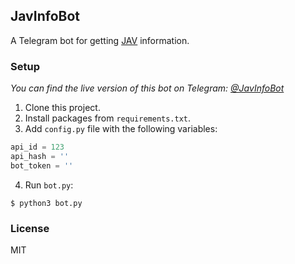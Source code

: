 ## JavInfoBot

A Telegram bot for getting [JAV](https://en.wikipedia.org/wiki/JAV) information.

### Setup
*You can find the live version of this bot on Telegram: [@JavInfoBot](https://t.me/JavInfoBot)*

1. Clone this project.
2. Install packages from `requirements.txt`.
3. Add `config.py` file with the following variables:
```py
api_id = 123
api_hash = ''
bot_token = ''
```
4. Run `bot.py`:
```console
$ python3 bot.py
```

### License
MIT

